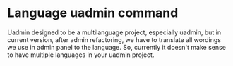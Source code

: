 # Language uadmin command

Uadmin designed to be a multilanguage project, especially uadmin, but in current version, after admin refactoring, we have to translate all wordings we use in admin panel to the language.
So, currently it doesn't make sense to have multiple languages in your uadmin project.
